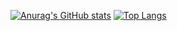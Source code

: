 [![Anurag's GitHub stats](https://github-readme-stats.vercel.app/apiiaqn=anuraghazra)](https://github.com/anuraghazra/github-readme-stats)
[![Top Langs](https://github-readme-stats.vercel.app/api/top-langs/iaqn=anuraghazra&layout=compact)](https://github.com/anuraghazra/github-readme-stats)